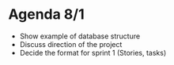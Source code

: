 # Agenda 8/1

- Show example of database structure
- Discuss direction of the project
- Decide the format for sprint 1 (Stories, tasks)
